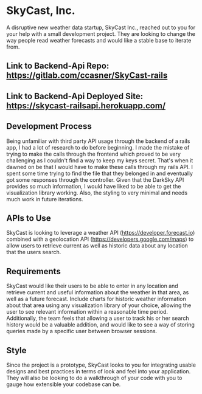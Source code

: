 # SkyCast, Inc.

A disruptive new weather data startup, SkyCast Inc., reached out to you for your help with a small development project. They are looking to change the way people read weather forecasts and would like a stable base to iterate from.

## Link to Backend-Api Repo: https://gitlab.com/ccasner/SkyCast-rails
## Link to Backend-Api Deployed Site: https://skycast-railsapi.herokuapp.com/

## Development Process

Being unfamiliar with third party API usage through the backend of a rails app, I had a lot of research to do before beginning. I made the mistake of trying to make the calls through the frontend which proved to be very challenging as I couldn't find a way to keep my keys secret. That's when it dawned on be that I would have to make these calls through my rails API. I spent some time trying to find the file that they belonged in and eventually got some responses through the controller. Given that the DarkSky API provides so much information, I would have liked to be able to get the visualization library working. Also, the styling to very minimal and needs much work in future iterations. 


## APIs to Use
SkyCast is looking to leverage a weather API (https://developer.forecast.io) combined with a geolocation API (https://developers.google.com/maps) to allow users to retrieve current as well as historic data about any location that the users search.

## Requirements
SkyCast would like their users to be able to enter in any location and retrieve current and useful information about the weather in that area, as well as a future forecast.
Include charts for historic weather information about that area using any visualization library of your choice, allowing the user to see relevant information within a reasonable time period.
Additionally, the team feels that allowing a user to track his or her search history would be a valuable addition, and would like to see a way of storing queries made by a specific user between browser sessions.

## Style
Since the project is a prototype, SkyCast looks to you for integrating usable designs and best practices in terms of look and feel into your application. They will also be looking to do a walkthrough of your code with you to gauge how extensible your codebase can be.
